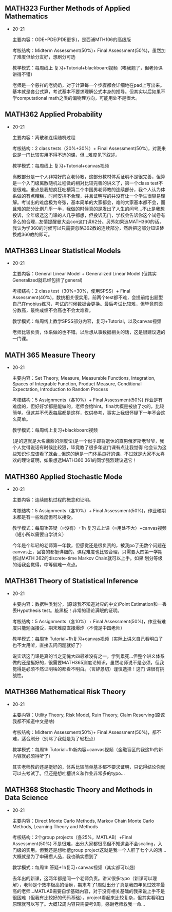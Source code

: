 ## MATH323 Further Methods of Applied Mathematics
- 20-21 
  
  主要内容：ODE+PDE(PDE更多)，是西浦MTH106的高级版
  
  考核结构：Midterm Assessment(50%)+ Final Assessment(50%)，虽然加了难度但给分友好，想刷分可选
  
  教学模式：每周线上 复习+Tutorial+blackboard视频（唉我翘了，但老师课讲得不错）

  老师是一个慈祥的老奶奶，对于计算每一个步骤都会详细地在pad上写出来。基本就是套公式算，考试基本不要求理解公式本身的推导。但其实以后如果不学computational math之类的偏物理方向，可能用处不是很大。

## MATH362 Applied Probability
- 20-21 
  
  主要内容：离散和连续随机过程
  
  考核结构：2 class tests（20%+30%）+ Final Assessment(50%)，对我来说是一门比较实用不得不选的课，但...难度见下叙述。
  
  教学模式：每周线上 复习+Tutorial+canvas视频

  离散部分是一个人非常好的女老师教，这部分教材体系证明不是很完善，但算是一个入门级离散随机过程做的相对比较完善的讲义了，第一个class test不是很难。重点是我想疯狂吐槽第二个中国男老师教的连续部分，我个人认为体系做的有点糟糕，时间安排不合理，并且证明写的并没有让一个学生很容易理解。考试出的难度极为夸张，基本简单的大家都会，难的大家基本都不会，而且难的部分比例几乎一半，我做的时候真的是发出了人生的问号...不止是我想投诉，全年级选这门课的人几乎都想，但投诉无门，学校会告诉你这个试卷有多么的合理...友情提醒曼大会con这门课62分。另外如果选MATH360的话，我认为学360的时候可以只需要忽略362教的连续部分，然后把这部分知识替换成360教的即可。

   

## MATH363 Linear Statistical Models
- 20-21 
  
  主要内容：General Linear Model + Generalized Linear Model (但其实Generalized就已经包括了general)
  
  考核结构：2 class test（30%+30%，使用SPSS）+ Final Assessment(40%)，数统相关很实用，前两个test都不难，会提前给出题型自己在mobius练习，考试的时候数据会更换。最后考试比较难，但毕竟前面分数高，最终成绩不会高也不会太难看。
  
  教学模式：每周线上教学SPSS部分内容，复习+Tutorial，以及canvas视频

  老师比较负责，体系做的也不错。以后想从事数据相关的话，这是很建议选的一门课。

   

## MATH 365 Measure Theory
- 20-21 
  
  主要内容：Set Theory, Measure, Measurable Functions, Integration, Spaces of Integrable Function, Product Measure, Conditional Expectation, Introduction to Random Process
  
  考核结构：5 Assignments（各10%）+ Final Assessment(50%) 作业是有难度的，但好好学都是能做的，老师会给hint。final大概是被放了水的，比较简单。但这并不代表每届都是这样，仅供参考，事实上我很怀疑下一年不会这么简单。
  
  教学模式：每周线上复习+blackboard视频

  (是的这就是大名鼎鼎的测度论)是一个似乎即将退休的直男俄罗斯老爷爷，我个人觉得说话有时候比较狠，毕竟教了很多年这门课有点让我觉得 他会认为这些知识你应该看了就会...但这的确是一门体系良好的课，不过就是大家不太喜欢的理论证明，如果想选MATH360 361的同学强烈建议选它！


## MATH360    Applied Stochastic Mode
- 20-21 
  
  主要内容：连续随机过程的概念和证明。

  考核结构：5 Assignments（各10%）+ Final Assessment(50%)，作业和期末都是有一些难度但可以接受。

  教学模式：每周1h答疑（≈没有）+1h 复习式上课（≈用处不大）+canvas视频（短小所以需要自学讲义）

  今年是个年轻的老师第一年教，但感觉还是很负责的，被我po了无数个问题在canvas上，回答的都挺详细的。课程难度也比较合理，只需要大四第一学期修过MATH 362的discrete-time Markov Chain就可以上手。如果  划分等级的话我会觉得，中等偏难一点点。

## MATH361    Theory of Statistical Inference
- 20-21 

  主要内容：数据种类划分，(原谅我不知道对应的中文)Point Estimation和一丢丢Hypothesis test。敲黑板！非常的理论满眼的证明。

  考核结构：5 Assignments（各10%）+ Final Assessment(50%)，作业有难度只能勉强接受，期末难度直接爆炸（不愧是中国老师）

  教学模式：每周1h Tutorial+1h复习+canvas视频（实际上讲义自己看明白了也不太用听，直接去问问题就好了）

  说实话这门课是真的当之无愧大四最难没有之一，学到累死...但整个讲义体系做的还是挺好的，很需要MATH365测度论知识，虽然老师说不是必须，但我觉得是必须不然证明啥的都看不明白。（言辞恳切）谨慎选择！这门  课很有挑战性。

## MATH366    Mathematical Risk Theory
- 20-21 

  主要内容：Utility Theory, Risk Model, Ruin Theory, Claim Reserving(原谅我都不知道中文是啥)

  考核结构：Midterm Assessment(50%)+ Final Assessment(50%)，都不难，适合刷分（别骂了我就是为了轻松点）

  教学模式：每周1h Tutorial+1h新内容+canvas视频（金融盲区的我这1h的新内容就必须得听了）

  其实老师教的还是挺好的，体系比较简单基本都不要求证明，只记得结论你就可以去考试了。但还是想吐槽讲义和作业非常多的typo...

## MATH368    Stochastic Theory and Methods in Data Science
- 20-21 
  
  主要内容：Direct Monte Carlo Methods, Markov Chain Monte Carlo Methods, Learning Theory and Methods

  考核结构：2个group projects（各25%，MATLAB）+Final Assessment(50%) 不是很难，出分大家都很高但不知道会不会scaling，入门级的实用。但我还是想吐槽group project这就是我一个人肝了七个人的活...大概就是为了申研攒人品，我也确实攒到了

  教学模式：每周1h 答疑+1h复习+canvas视频（其实都可以翘）

  去年出的新课，这两年都是同一个老师负责。讲义很多typo（新课可以理解），老师是个效率极高的话痨，期末考了1周就出分了真是我四年见过效率最高的老师...MATLAB需要自学基础内容，对于没有相关基础的我来说上手不是很困难（但我有比较好的代码基础），project看起来比较复杂，但其实看明白原理就可以写了。大概12周内容只需要考9周，感谢老师救我一命...